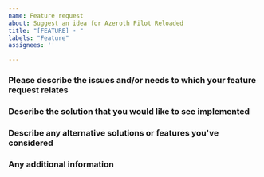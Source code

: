 ```yaml
---
name: Feature request
about: Suggest an idea for Azeroth Pilot Reloaded
title: "[FEATURE] - "
labels: "Feature"
assignees: ''

---
```


### Please describe the issues and/or needs to which your feature request relates

### Describe the solution that you would like to see implemented

### Describe any alternative solutions or features you've considered

### Any additional information